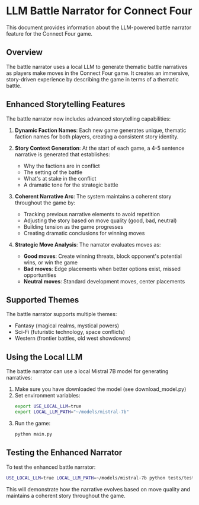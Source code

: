 # LLM Battle Narrator for Connect Four

This document provides information about the LLM-powered battle narrator feature for the Connect Four game.

## Overview

The battle narrator uses a local LLM to generate thematic battle narratives as players make moves in the Connect Four game. It creates an immersive, story-driven experience by describing the game in terms of a thematic battle.

## Enhanced Storytelling Features

The battle narrator now includes advanced storytelling capabilities:

1. **Dynamic Faction Names**: Each new game generates unique, thematic faction names for both players, creating a consistent story identity.

2. **Story Context Generation**: At the start of each game, a 4-5 sentence narrative is generated that establishes:
   - Why the factions are in conflict
   - The setting of the battle
   - What's at stake in the conflict
   - A dramatic tone for the strategic battle

3. **Coherent Narrative Arc**: The system maintains a coherent story throughout the game by:
   - Tracking previous narrative elements to avoid repetition
   - Adjusting the story based on move quality (good, bad, neutral)
   - Building tension as the game progresses
   - Creating dramatic conclusions for winning moves

4. **Strategic Move Analysis**: The narrator evaluates moves as:
   - **Good moves**: Create winning threats, block opponent's potential wins, or win the game
   - **Bad moves**: Edge placements when better options exist, missed opportunities
   - **Neutral moves**: Standard development moves, center placements

## Supported Themes

The battle narrator supports multiple themes:
- Fantasy (magical realms, mystical powers)
- Sci-Fi (futuristic technology, space conflicts)
- Western (frontier battles, old west showdowns)

## Using the Local LLM

The battle narrator can use a local Mistral 7B model for generating narratives:

1. Make sure you have downloaded the model (see download_model.py)
2. Set environment variables:
   ```bash
   export USE_LOCAL_LLM=true
   export LOCAL_LLM_PATH="~/models/mistral-7b"
   ```
3. Run the game:
   ```bash
   python main.py
   ```

## Testing the Enhanced Narrator

To test the enhanced battle narrator:

```bash
USE_LOCAL_LLM=true LOCAL_LLM_PATH=~/models/mistral-7b python tests/test_dynamic_battle_narrator.py
```

This will demonstrate how the narrative evolves based on move quality and maintains a coherent story throughout the game. 